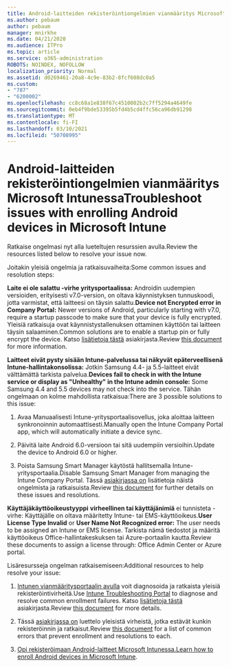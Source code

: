 ```yaml
---
title: Android-laitteiden rekisteröintiongelmien vianmääritys Microsoft Intunessa
ms.author: pebaum
author: pebaum
manager: mnirkhe
ms.date: 04/21/2020
ms.audience: ITPro
ms.topic: article
ms.service: o365-administration
ROBOTS: NOINDEX, NOFOLLOW
localization_priority: Normal
ms.assetid: d0269461-20a8-4c9e-83b2-8fcf608dc0a5
ms.custom:
- "787"
- "6200002"
ms.openlocfilehash: cc8c68a1e838f67c4510002b2c7ff5294a4649fe
ms.sourcegitcommit: 0eb4f9bde53395b5fd4b5cd4ffc56ca96db91298
ms.translationtype: MT
ms.contentlocale: fi-FI
ms.lasthandoff: 03/10/2021
ms.locfileid: "50708995"
---
```

# <a name="troubleshoot-issues-with-enrolling-android-devices-in-microsoft-intune"></a><span data-ttu-id="41838-102">Android-laitteiden rekisteröintiongelmien vianmääritys Microsoft Intunessa</span><span class="sxs-lookup"><span data-stu-id="41838-102">Troubleshoot issues with enrolling Android devices in Microsoft Intune</span></span>

<span data-ttu-id="41838-103">Ratkaise ongelmasi nyt alla lueteltujen resurssien avulla.</span><span class="sxs-lookup"><span data-stu-id="41838-103">Review the resources listed below to resolve your issue now.</span></span>
  
<span data-ttu-id="41838-104">Joitakin yleisiä ongelmia ja ratkaisuvaiheita:</span><span class="sxs-lookup"><span data-stu-id="41838-104">Some common issues and resolution steps:</span></span>
  
 <span data-ttu-id="41838-105">**Laite ei ole salattu -virhe yritysportaalissa:** Androidin uudempien versioiden, erityisesti v7.0-version, on oltava käynnistyksen tunnuskoodi, jotta varmistat, että laitteesi on täysin salattu.</span><span class="sxs-lookup"><span data-stu-id="41838-105">**Device not Encrypted error in Company Portal:** Newer versions of Android, particularly starting with v7.0, require a startup passcode to make sure that your device is fully encrypted.</span></span> <span data-ttu-id="41838-106">Yleisiä ratkaisuja ovat käynnistystallenuksen ottaminen käyttöön tai laitteen täysin salaaminen.</span><span class="sxs-lookup"><span data-stu-id="41838-106">Common solutions are to enable a startup pin or fully encrypt the device.</span></span> <span data-ttu-id="41838-107">Katso [lisätietoja tästä](https://docs.microsoft.com/intune-user-help/your-device-appears-encrypted-but-cp-says-otherwise-android) asiakirjasta.</span><span class="sxs-lookup"><span data-stu-id="41838-107">Review [this document](https://docs.microsoft.com/intune-user-help/your-device-appears-encrypted-but-cp-says-otherwise-android) for more information.</span></span>
  
 <span data-ttu-id="41838-108">**Laitteet eivät pysty sisään Intune-palvelussa tai näkyvät epäterveellisenä Intune-hallintakonsolissa:** Jotkin Samsung 4.4- ja 5.5-laitteet eivät välttämättä tarkista palvelua.</span><span class="sxs-lookup"><span data-stu-id="41838-108">**Devices fail to check in with the Intune service or display as "Unhealthy" in the Intune admin console:** Some Samsung 4.4 and 5.5 devices may not check into the service.</span></span> <span data-ttu-id="41838-109">Tähän ongelmaan on kolme mahdollista ratkaisua:</span><span class="sxs-lookup"><span data-stu-id="41838-109">There are 3 possible solutions to this issue:</span></span>
  
1. <span data-ttu-id="41838-110">Avaa Manuaalisesti Intune-yritysportaalisovellus, joka aloittaa laitteen synkronoinnin automaattisesti.</span><span class="sxs-lookup"><span data-stu-id="41838-110">Manually open the Intune Company Portal app, which will automatically initiate a device sync.</span></span>

2. <span data-ttu-id="41838-111">Päivitä laite Android 6.0-versioon tai sitä uudempiin versioihin.</span><span class="sxs-lookup"><span data-stu-id="41838-111">Update the device to Android 6.0 or higher.</span></span>

3. <span data-ttu-id="41838-112">Poista Samsung Smart Manager käytöstä hallitsemalla Intune-yritysportaalia.</span><span class="sxs-lookup"><span data-stu-id="41838-112">Disable Samsung Smart Manager from managing the Intune Company Portal.</span></span> <span data-ttu-id="41838-113">Tässä [asiakirjassa on](https://docs.microsoft.com/troubleshoot/mem/intune/troubleshoot-device-enrollment-in-intune#devices-fail-to-check-in-with-the-intune-service-and-display-as-unhealthy-in-the-intune-admin-console) lisätietoja näistä ongelmista ja ratkaisuista.</span><span class="sxs-lookup"><span data-stu-id="41838-113">Review [this document](https://docs.microsoft.com/troubleshoot/mem/intune/troubleshoot-device-enrollment-in-intune#devices-fail-to-check-in-with-the-intune-service-and-display-as-unhealthy-in-the-intune-admin-console) for further details on these issues and resolutions.</span></span>

 <span data-ttu-id="41838-114">**Käyttäjäkäyttöoikeustyyppi** **virheellinen tai käyttäjänimiä** ei tunnisteta -virhe: Käyttäjälle on oltava määritetty Intune- tai EMS-käyttöoikeus.</span><span class="sxs-lookup"><span data-stu-id="41838-114">**User License Type Invalid** or **User Name Not Recognized error:** The user needs to be assigned an Intune or EMS license.</span></span> <span data-ttu-id="41838-115">Tarkista nämä tiedostot ja määritä käyttöoikeus Office-hallintakeskuksen tai Azure-portaalin kautta.</span><span class="sxs-lookup"><span data-stu-id="41838-115">Review these documents to assign a license through: Office Admin Center or Azure portal.</span></span>
  
<span data-ttu-id="41838-116">Lisäresursseja ongelman ratkaisemiseen:</span><span class="sxs-lookup"><span data-stu-id="41838-116">Additional resources to help resolve your issue:</span></span>
  
1. <span data-ttu-id="41838-117">[Intunen vianmääritysportaalin avulla](https://devicemanagement.microsoft.com/#blade/Microsoft_Intune_DeviceSettings/TroubleshootBlade) voit diagnosoida ja ratkaista yleisiä rekisteröintivirheitä.</span><span class="sxs-lookup"><span data-stu-id="41838-117">Use [Intune Troubleshooting Portal](https://devicemanagement.microsoft.com/#blade/Microsoft_Intune_DeviceSettings/TroubleshootBlade) to diagnose and resolve common enrollment failures.</span></span> <span data-ttu-id="41838-118">Katso [lisätietoja tästä](https://docs.microsoft.com/intune/help-desk-operators) asiakirjasta.</span><span class="sxs-lookup"><span data-stu-id="41838-118">Review [this document](https://docs.microsoft.com/intune/help-desk-operators) for more details.</span></span>

2. <span data-ttu-id="41838-119">Tässä [asiakirjassa on](https://docs.microsoft.com/troubleshoot/mem/intune/troubleshoot-device-enrollment-in-intune) luettelo yleisistä virheistä, jotka estävät kunkin rekisteröinnin ja ratkaisut.</span><span class="sxs-lookup"><span data-stu-id="41838-119">Review [this document](https://docs.microsoft.com/troubleshoot/mem/intune/troubleshoot-device-enrollment-in-intune) for a list of common errors that prevent enrollment and resolutions to each.</span></span>

3. <span data-ttu-id="41838-120">[Opi rekisteröimaan Android-laitteet Microsoft Intunessa.](https://docs.microsoft.com/intune/android-enroll)</span><span class="sxs-lookup"><span data-stu-id="41838-120">[Learn how to enroll Android devices in Microsoft Intune](https://docs.microsoft.com/intune/android-enroll).</span></span>

